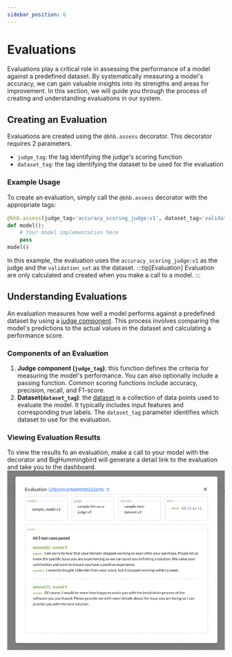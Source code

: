```yaml
---
sidebar_position: 6
---
```


# Evaluations

Evaluations play a critical role in assessing the performance of a model against a predefined dataset. By systematically measuring a model's accuracy, we can gain valuable insights into its strengths and areas for improvement. In this section, we will guide you through the process of creating and understanding evaluations in our system.

## Creating an Evaluation
Evaluations are created using the `@bhb.assess` decorator. This decorator requires 2 parameters.
- `judge_tag`: the tag identifying the judge's scoring function
- `dataset_tag`: the tag identifying the dataset to be used for the evaluation

### Example Usage
To create an evaluation, simply call the `@bhb.assess` decorator with the appropriate tags:

```python
@bhb.assess(judge_tag='accuracy_scoring_judge:v1', dataset_tag='validation_set:v2')
def model():
    # Your model implementation here
    pass
model()
```
In this example, the evaluation uses the `accuracy_scoring_judge:v1` as the judge and the `validation_set` as the dataset. 
:::tip[Evaluation]
Evaluation are only calculated and created when you make a call to a model.
:::

## Understanding Evaluations
An evaluation measures how well a model performs against a predefined dataset by using a [judge component](./judge.md). This process involves comparing the model's predictions to the actual values in the dataset and calculating a performance score. 

### Components of an Evaluation 
1. **Judge component (`judge_tag`)**: this function defines the criteria for measuring the model's performance. You can also optionally include a passing function. Common scoring functions include accuracy, precision, recall, and F1-score. 
2. **Dataset(`dataset_tag`)**: the [dataset](./dataset.md) is a collection of data points used to evaluate the model. It typically includes input features and corresponding true labels. The `dataset_tag` parameter identifies which dataset to use for the evaluation.

### Viewing Evaluation Results
To view the results fo an evaluation, make a call to your model with the decorator and BigHummingbird will generate a detail link to the evaluation and take you to the dashboard. 
![evaluation_detail](../../static/img/evaluation_detail.png)